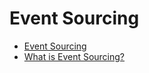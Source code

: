 # Event Sourcing

- [Event Sourcing](https://martinfowler.com/eaaDev/EventSourcing.html)
- [What is Event Sourcing?](https://eventstore.com/blog/what-is-event-sourcing/)